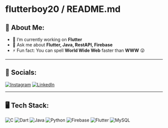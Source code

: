 # flutterboy20 / README.md

## 🌙 About Me:
- 🚀 I’m currently working on **Flutter**
- 💬 Ask me about **Flutter, Java, RestAPI, Firebase**
- ⚡ Fun fact: You can spell **World Wide Web** faster than **WWW** 😜

---

## 📱 Socials:

[![Instagram](https://img.shields.io/badge/Instagram-E4405F?style=for-the-badge&logo=instagram&logoColor=white)](https://instagram.com/ramiii.bm)
[![LinkedIn](https://img.shields.io/badge/LinkedIn-0A66C2?style=for-the-badge&logo=linkedin&logoColor=white)](https://linkedin.com/rami-bekheddouma)

---

## 🖥️ Tech Stack:
![C](https://img.shields.io/badge/C-00599C?style=for-the-badge&logo=c&logoColor=white)
![Dart](https://img.shields.io/badge/Dart-0175C2?style=for-the-badge&logo=dart&logoColor=white)
![Java](https://img.shields.io/badge/Java-ED8B00?style=for-the-badge&logo=java&logoColor=white)
![Python](https://img.shields.io/badge/Python-3776AB?style=for-the-badge&logo=python&logoColor=white)
![Firebase](https://img.shields.io/badge/Firebase-FFCA28?style=for-the-badge&logo=firebase&logoColor=black)
![Flutter](https://img.shields.io/badge/Flutter-02569B?style=for-the-badge&logo=flutter&logoColor=white)
![MySQL](https://img.shields.io/badge/MySQL-4479A1?style=for-the-badge&logo=mysql&logoColor=white)
